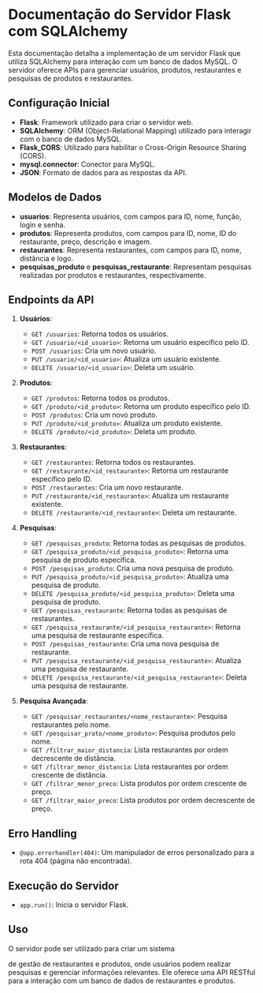 # Documentação do Servidor Flask com SQLAlchemy

Esta documentação detalha a implementação de um servidor Flask que utiliza SQLAlchemy para interação com um banco de dados MySQL. O servidor oferece APIs para gerenciar usuários, produtos, restaurantes e pesquisas de produtos e restaurantes.

## Configuração Inicial

- **Flask**: Framework utilizado para criar o servidor web.
- **SQLAlchemy**: ORM (Object-Relational Mapping) utilizado para interagir com o banco de dados MySQL.
- **Flask_CORS**: Utilizado para habilitar o Cross-Origin Resource Sharing (CORS).
- **mysql.connector**: Conector para MySQL.
- **JSON**: Formato de dados para as respostas da API.

## Modelos de Dados

- **usuarios**: Representa usuários, com campos para ID, nome, função, login e senha.
- **produtos**: Representa produtos, com campos para ID, nome, ID do restaurante, preço, descrição e imagem.
- **restaurantes**: Representa restaurantes, com campos para ID, nome, distância e logo.
- **pesquisas_produto** e **pesquisas_restaurante**: Representam pesquisas realizadas por produtos e restaurantes, respectivamente.

## Endpoints da API

1. **Usuários**:
   - `GET /usuarios`: Retorna todos os usuários.
   - `GET /usuario/<id_usuario>`: Retorna um usuário específico pelo ID.
   - `POST /usuarios`: Cria um novo usuário.
   - `PUT /usuario/<id_usuario>`: Atualiza um usuário existente.
   - `DELETE /usuario/<id_usuario>`: Deleta um usuário.

2. **Produtos**:
   - `GET /produtos`: Retorna todos os produtos.
   - `GET /produto/<id_produto>`: Retorna um produto específico pelo ID.
   - `POST /produtos`: Cria um novo produto.
   - `PUT /produto/<id_produto>`: Atualiza um produto existente.
   - `DELETE /produto/<id_produto>`: Deleta um produto.

3. **Restaurantes**:
   - `GET /restaurantes`: Retorna todos os restaurantes.
   - `GET /restaurante/<id_restaurante>`: Retorna um restaurante específico pelo ID.
   - `POST /restaurantes`: Cria um novo restaurante.
   - `PUT /restaurante/<id_restaurante>`: Atualiza um restaurante existente.
   - `DELETE /restaurante/<id_restaurante>`: Deleta um restaurante.

4. **Pesquisas**:
   - `GET /pesquisas_produto`: Retorna todas as pesquisas de produtos.
   - `GET /pesquisa_produto/<id_pesquisa_produto>`: Retorna uma pesquisa de produto específica.
   - `POST /pesquisas_produto`: Cria uma nova pesquisa de produto.
   - `PUT /pesquisa_produto/<id_pesquisa_produto>`: Atualiza uma pesquisa de produto.
   - `DELETE /pesquisa_produto/<id_pesquisa_produto>`: Deleta uma pesquisa de produto.
   - `GET /pesquisas_restaurante`: Retorna todas as pesquisas de restaurantes.
   - `GET /pesquisa_restaurante/<id_pesquisa_restaurante>`: Retorna uma pesquisa de restaurante específica.
   - `POST /pesquisas_restaurante`: Cria uma nova pesquisa de restaurante.
   - `PUT /pesquisa_restaurante/<id_pesquisa_restaurante>`: Atualiza uma pesquisa de restaurante.
   - `DELETE /pesquisa_restaurante/<id_pesquisa_restaurante>`: Deleta uma pesquisa de restaurante.

5. **Pesquisa Avançada**:
   - `GET /pesquisar_restaurantes/<nome_restaurante>`: Pesquisa restaurantes pelo nome.
   - `GET /pesquisar_prato/<nome_produto>`: Pesquisa produtos pelo nome.
   - `GET /filtrar_maior_distancia`: Lista restaurantes por ordem decrescente de distância.
   - `GET /filtrar_menor_distancia`: Lista restaurantes por ordem crescente de distância.
   - `GET /filtrar_menor_preco`: Lista produtos por ordem crescente de preço.
   - `GET /filtrar_maior_preco`: Lista produtos por ordem decrescente de preço.

## Erro Handling

- `@app.errorhandler(404)`: Um manipulador de erros personalizado para a rota 404 (página não encontrada).

## Execução do Servidor

- `app.run()`: Inicia o servidor Flask.

## Uso

O servidor pode ser utilizado para criar um sistema

 de gestão de restaurantes e produtos, onde usuários podem realizar pesquisas e gerenciar informações relevantes. Ele oferece uma API RESTful para a interação com um banco de dados de restaurantes e produtos.